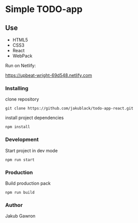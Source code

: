 # Simple TODO-app

## Use

* HTML5
* CSS3
* React
* WebPack

Run on Netlify:

https://upbeat-wright-69d548.netlify.com


### Installing

clone repository

```
git clone https://github.com/jakublack/todo-app-react.git
```

install project dependencies

```
npm install
```

### Development

Start project in dev mode

```
npm run start
```

### Production
Build production pack

```
npm run build
```

### Author

Jakub Gawron